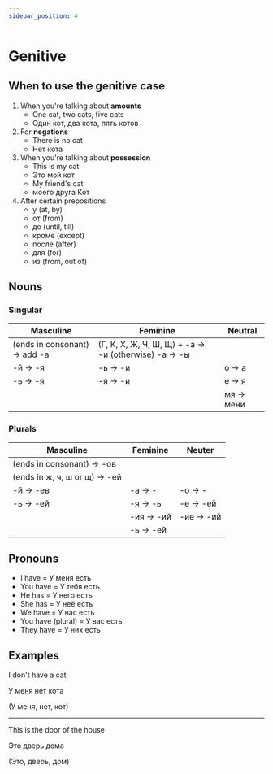 ```yaml
---
sidebar_position: 4
---
```


# Genitive

## When to use the genitive case

1. When you're talking about **amounts**
    * One cat, two cats, five cats
    * Один кот, два кота, пять котов
2. For **negations**
    * There is no cat
    * Нет кота
3. When you're talking about **possession**
    * This is my cat
    * Это мой кот
    * My friend's cat
    * моего друга Кот 
4. After certain prepositions
    * у (at, by)
    * от (from)
    * до (until, till)
    * кроме (except)
    * после (after)
    * для (for)
    * из (from, out of)

## Nouns

### Singular

| Masculine                     | Feminine                          | Neutral                 |
|-------------------------------|-----------------------------------|-------------------------|
| (ends in consonant) -> add -а | (Г, К, Х, Ж, Ч, Ш, Щ) + -а -> -и (otherwise) -а -> -ы |                         | 
| -й -> -я                      | -ь -> -и                          | о -> а                  |
| -ь -> -я                      | -я -> -и                          | е -> я                  |
|                               |                   | мя -> мени                       |

### Plurals

| Masculine                  | Feminine                                              | Neuter   |
|----------------------------|-------------------------------------------------------|----------|
| (ends in consonant) -> -ов |                                                       |          |
| (ends in ж, ч, ш or щ) -> -ей |                                                       |          |
| -й -> -ев                  | -а -> -                                               | -о -> - |
| -ь -> -ей                  | -я -> -ь                                              | -е -> -ей |
|                            | -ия -> -ий                                             | -ие -> -ий |
|                            | -ь -> -ей                                              |          |


## Pronouns

* I have = У меня есть
* You have = У тебя есть
* He has = У него есть
* She has = У неё есть
* We have = У нас есть
* You have (plural) = У вас есть
* They have = У них есть

## Examples

I don't have a cat

У меня нет кота

(У меня, нет, кот)

---

This is the door of the house

Это дверь дома

(Это, дверь, дом)



